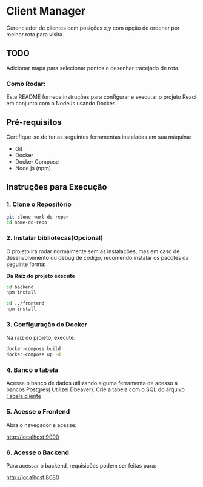 # Client Manager
Gerenciador de clientes com posições x,y com opção de ordenar por melhor rota para visita.

## TODO
Adicionar mapa para selecionar pontos e desenhar tracejado de rota.

### Como Rodar:

Este README fornece instruções para configurar e executar o projeto React em conjunto com o NodeJs usando Docker.

## Pré-requisitos

Certifique-se de ter as seguintes ferramentas instaladas em sua máquina:

- Git
- Docker
- Docker Compose
- Node.js (npm)

## Instruções para Execução

### 1. Clone o Repositório

```bash
git clone <url-do-repo>
cd nome-do-repo
```

### 2. Instalar bibliotecas(Opcional)

O projeto irá rodar normalmente sem as instalações, mas em caso de desenvolvimento ou debug de código, recomendo instalar os pacotes da seguinte forma:

**Da Raiz do projeto execute**
```bash
cd backend
npm install

cd ../frontend
npm install
```

### 3. Configuração do Docker
Na raiz do projeto, execute:

```bash
docker-compose build
docker-compose up -d
```

### 4. Banco e tabela

Acesse o banco de dados utilizando alguma ferramenta de acesso a bancos Postgres( Utilizei Dbeaver).
Crie a tabela com o SQL do arquivo [Tabela cliente](https://github.com/ronan99/client-manager/blob/main/backend/src/database/client.sql)


### 5. Acesse o Frontend
   Abra o navegador e acesse:

   [http://localhost:9000](http://localhost:9000)

### 6. Acesse o Backend
   Para acessar o backend, requisições podem ser feitas para:

   [http://localhost:8080](http://localhost:8080)
